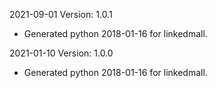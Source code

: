 2021-09-01 Version: 1.0.1
- Generated python 2018-01-16 for linkedmall.

2021-01-10 Version: 1.0.0
- Generated python 2018-01-16 for linkedmall.


